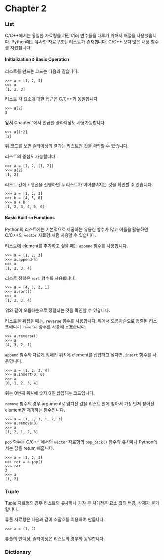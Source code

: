 Chapter 2
================

### List

C/C++에서는 동일한 자료형을 가진 여러 변수들을 다루기 위해서 배열을 사용했습니다. Python에도 유사한 자료구조인 리스트가 존재합니다. C/C++ 보다 많은 내장 함수를 지원합니다.

#### Initialization & Basic Operation

리스트를 만드는 코드는 다음과 같습니다.

    >>> a = [1, 2, 3]
    >>> a
    [1, 2, 3]

리스트 각 요소에 대한 접근은 C/C++과 동일합니다.

    >>> a[2]
    3

앞서 Chapter 1에서 언급한 슬라이싱도 사용가능합니다.

    >>> a[1:2]
    [2]

위 코드를 보면 슬라이싱의 결과는 리스트인 것을 확인할 수 있습니다.

리스트의 중첩도 가능합니다.

    >>> a = [1, 2, [1, 2]]
    >>> a[2]
    [1, 2]
    
리스트 간에 `+` 연산을 진행하면 두 리스트가 이어붙여지는 것을 확인할 수 있습니다.

    >>> a = [1, 2, 3]
    >>> b = [4, 5, 6]
    >>> a + b
    [1, 2, 3, 4, 5, 6]

#### Basic Built-in Functions

Python의 리스트에는 기본적으로 제공하는 유용한 함수가 많고 이들을 활용하면 C/C++의 `vector` 자료형 처럼 사용할 수 있습니다.

리스트에 element를 추가하고 싶을 때는 `append` 함수를 사용합니다.

    >>> a = [1, 2, 3]
    >>> a.append(4)
    >>> a
    [1, 2, 3, 4]

리스트 정렬은 `sort` 함수를 사용합니다.

    >>> a = [4, 3, 2, 1]
    >>> a.sort()
    >>> a
    [1, 2, 3, 4]
    
위와 같이 오름차순으로 정렬되는 것을 확인할 수 있습니다.

리스트을 뒤집을 때는, `reverse` 함수를 사용합니다. 위에서 오름차순으로 정렬된 리스트에다가 `reverse` 함수를 사용해 보겠습니다.

    >>> a.reverse()
    >>> a
    [4, 3, 2, 1]

`append` 함수와 다르게 정해진 위치에 element를 삽입하고 싶다면, `insert` 함수를 사용합니다.

    >>> a = [1, 2, 3, 4]
    >>> a.insert(0, 0)
    >>> a
    [0, 1, 2, 3, 4]

위는 0번째 위치에 숫자 0을 삽입하는 코드입니다.

`remove` 함수의 경우 argument로 넘겨진 값을 리스트 안에 찾아서 가장 먼저 찾아진 element만 제거하는 함수입니다.

    >>> a = [1, 2, 3, 1, 2, 3]
    >>> a.remove(3)
    >>> a
    [1, 2, 1, 2, 3]

`pop` 함수는 C/C++ 에서의 `vector` 자료형의 `pop_back()` 함수와 유사하나 Python에서는 값을 return 해줍니다.

    >>> a = [1, 2, 3]
    >>> ret = a.pop()
    >>> ret
    3
    >>> a
    [1, 2]

### Tuple

Tuple 자료형의 경우 리스트와 유사하나 가장 큰 차이점은 요소 값의 변경, 삭제가 불가합니다.

튜플 자료형은 다음과 같이 소괄호를  이용하여 만듭니다.

    >>> a = (1, 2)

튜플의 인덱싱, 슬라이싱은 리스트의 경우와 동일합니다.

### Dictionary
